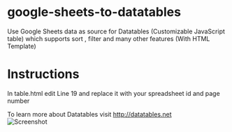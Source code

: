 # google-sheets-to-datatables
Use Google Sheets data as source for Datatables (Customizable JavaScript table) which supports sort , filter and many other features (With HTML Template)
<h1>Instructions</h1>
In table.html edit Line 19 and replace it with your spreadsheet id and page number


To learn more about Datatables visit http://datatables.net  
![Screenshot](https://i.imgur.com/VplzlYB.png)
